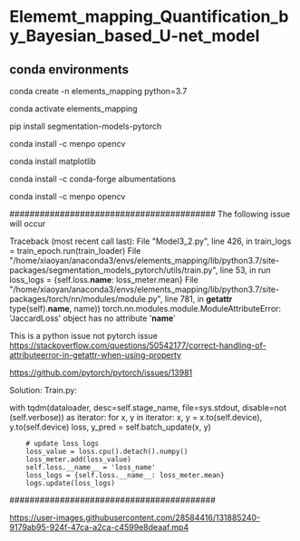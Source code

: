 # Elememt_mapping_Quantification_by_Bayesian_based_U-net_model


## conda environments
conda create -n elements_mapping python=3.7

conda activate elements_mapping

pip install segmentation-models-pytorch

conda install -c menpo opencv

conda install matplotlib

conda install -c conda-forge albumentations

conda install -c menpo opencv

#########################################
The following issue will occur

Traceback (most recent call last):
  File "Model3_2.py", line 426, in <module>
    train_logs = train_epoch.run(train_loader)
  File "/home/xiaoyan/anaconda3/envs/elements_mapping/lib/python3.7/site-packages/segmentation_models_pytorch/utils/train.py", line 53, in run
    loss_logs = {self.loss.__name__: loss_meter.mean}
  File "/home/xiaoyan/anaconda3/envs/elements_mapping/lib/python3.7/site-packages/torch/nn/modules/module.py", line 781, in __getattr__
    type(self).__name__, name))
torch.nn.modules.module.ModuleAttributeError: 'JaccardLoss' object has no attribute '__name__'
  
This is a python issue not pytorch issue
  https://stackoverflow.com/questions/50542177/correct-handling-of-attributeerror-in-getattr-when-using-property
  
  https://github.com/pytorch/pytorch/issues/13981
  
Solution:
  Train.py:
  
  with tqdm(dataloader, desc=self.stage_name, file=sys.stdout, disable=not (self.verbose)) as iterator:
    for x, y in iterator:
        x, y = x.to(self.device), y.to(self.device)
        loss, y_pred = self.batch_update(x, y)

        # update loss logs
        loss_value = loss.cpu().detach().numpy()
        loss_meter.add(loss_value)
        self.loss.__name__ = 'loss_name'
        loss_logs = {self.loss.__name__: loss_meter.mean}
        logs.update(loss_logs)
#########################################
  

https://user-images.githubusercontent.com/28584416/131885240-9179ab95-924f-47ca-a2ca-c4599e8deaaf.mp4


